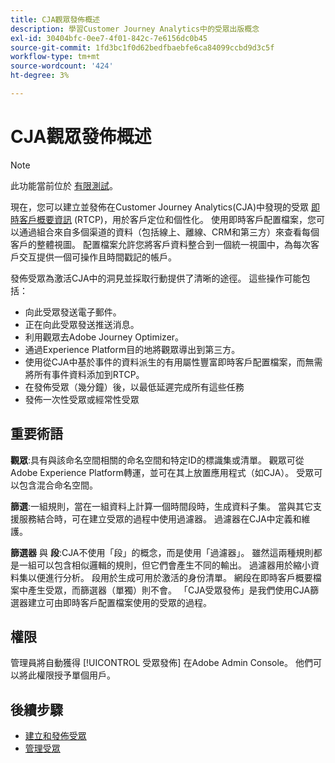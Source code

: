 ```yaml
---
title: CJA觀眾發佈概述
description: 學習Customer Journey Analytics中的受眾出版概念
exl-id: 30404bfc-0ee7-4f01-842c-7e6156dc0b45
source-git-commit: 1fd3bc1f0d62bedfbaebfe6ca84099ccbd9d3c5f
workflow-type: tm+mt
source-wordcount: '424'
ht-degree: 3%

---
```


# CJA觀眾發佈概述

>[!NOTE]
>
>此功能當前位於 [有限測試](/help/release-notes/releases.md)。

現在，您可以建立並發佈在Customer Journey Analytics(CJA)中發現的受眾 [即時客戶概要資訊](https://experienceleague.adobe.com/docs/experience-platform/profile/home.html?lang=tw) (RTCP)，用於客戶定位和個性化。 使用即時客戶配置檔案，您可以通過組合來自多個渠道的資料（包括線上、離線、CRM和第三方）來查看每個客戶的整體視圖。 配置檔案允許您將客戶資料整合到一個統一視圖中，為每次客戶交互提供一個可操作且時間戳記的帳戶。

發佈受眾為激活CJA中的洞見並採取行動提供了清晰的途徑。 這些操作可能包括：

* 向此受眾發送電子郵件。
* 正在向此受眾發送推送消息。
* 利用觀眾去Adobe Journey Optimizer。
* 通過Experience Platform目的地將觀眾導出到第三方。
* 使用從CJA中基於事件的資料派生的有用屬性豐富即時客戶配置檔案，而無需將所有事件資料添加到RTCP。
* 在發佈受眾（幾分鐘）後，以最低延遲完成所有這些任務
* 發佈一次性受眾或經常性受眾

## 重要術語

**觀眾**:具有與該命名空間相關的命名空間和特定ID的標識集或清單。 觀眾可從Adobe Experience Platform轉運，並可在其上放置應用程式（如CJA）。 受眾可以包含混合命名空間。

**篩選**:一組規則，當在一組資料上計算一個時間段時，生成資料子集。 當與其它支援服務結合時，可在建立受眾的過程中使用過濾器。 過濾器在CJA中定義和維護。

**篩選器** 與 **段**:CJA不使用「段」的概念，而是使用「過濾器」。 雖然這兩種規則都是一組可以包含相似邏輯的規則，但它們會產生不同的輸出。 過濾器用於縮小資料集以便進行分析。 段用於生成可用於激活的身份清單。 網段在即時客戶概要檔案中產生受眾，而篩選器（單獨）則不會。 「CJA受眾發佈」是我們使用CJA篩選器建立可由即時客戶配置檔案使用的受眾的過程。

## 權限

管理員將自動獲得 [!UICONTROL 受眾發佈] 在Adobe Admin Console。 他們可以將此權限授予單個用戶。

## 後續步驟

* [建立和發佈受眾](/help/components/audiences/publish.md)
* [管理受眾](/help/components/audiences/manage.md)
